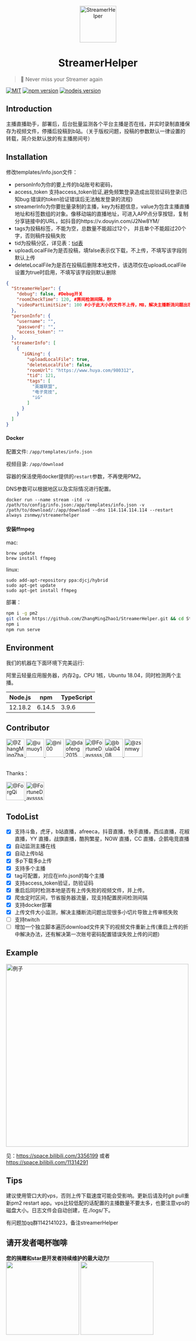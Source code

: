 <p align="center">
<img src="https://s1.ax1x.com/2020/07/22/UbKCpq.png" alt="StreamerHelper" width="100px">
</p>
<h1 align="center">StreamerHelper</h1>

> 🍰 Never miss your Streamer again

[![MIT](https://img.shields.io/github/license/ZhangMingZhao1/StreamerHelper?color=red)](https://github.com/ZhangMingZhao1/StreamerHelper/blob/master/LICENSE)
[![npm version](https://img.shields.io/npm/v/npm)](https://github.com/ZhangMingZhao1/StreamerHelper/blob/master/package.json)
[![nodejs version](https://img.shields.io/npm/v/node?color=23&label=node&logoColor=white)](https://github.com/ZhangMingZhao1/StreamerHelper/blob/master/package.json)

## Introduction

主播直播助手，部署后，后台批量监测各个平台主播是否在线，并实时录制直播保存为视频文件，停播后投稿到b站。（关于版权问题，投稿的参数默认一律设置的转载，简介处默认放的有主播房间号）

## Installation

修改templates/info.json文件：
- personInfo为你的要上传的b站账号和密码，
- access_token 支持access_token验证,避免频繁登录造成出现验证码登录(已知bug:错误的token验证错误后无法触发登录的流程)
- streamerInfo为你要批量录制的主播，key为标题信息，value为包含主播直播地址和标签数组的对象。像移动端的直播地址，可进入APP点分享按钮，复制分享链接中的URL，如抖音的https://v.douyin.com/J2Nw8YM/
- tags为投稿标签，不能为空，总数量不能超过12个， 并且单个不能超过20个字，否则稿件投稿失败
- tid为投稿分区，详见表：[tid表](https://github.com/FortuneDayssss/BilibiliUploader/wiki/Bilibili%E5%88%86%E5%8C%BA%E5%88%97%E8%A1%A8)
- uploadLocalFile为是否投稿，填false表示仅下载，不上传，不填写该字段则默认上传
- deleteLocalFile为是否在投稿后删除本地文件，该选项仅在uploadLocalFile设置为true时启用，不填写该字段则默认删除

```json
{
  "StreamerHelper": {
    "debug": false, #Debug开关
    "roomCheckTime": 120, #房间检测间隔，秒
    "videoPartLimitSize": 100 #小于此大小的文件不上传，MB，解决主播断流问题出现很多小切片导致上传审核失败
  },
  "personInfo": {
    "username": "",
    "password": "",
    "access_token": ""
  },
  "streamerInfo": [
    {
      "iGNing": {
        "uploadLocalFile": true,
        "deleteLocalFile": false,
        "roomUrl": "https://www.huya.com/980312",
        "tid": 121,
        "tags": [
          "英雄联盟",
          "电子竞技",
          "iG"
        ]
      }
    }
  ]
}
```

#### Docker

配置文件: `/app/templates/info.json`

视频目录: `/app/download`

容器的保活使用docker提供的`restart`参数，不再使用PM2。

DNS参数可以根据地区以及实际情况进行配置。

```shell
docker run --name stream -itd -v /path/to/config/info.json:/app/templates/info.json -v /path/to/download/:/app/download --dns 114.114.114.114 --restart always zsnmwy/streamerhelper
```

#### 安装ffmpeg

mac:
```bash
brew update
brew install ffmpeg
```
linux:
```
sudo add-apt-repository ppa:djcj/hybrid
sudo apt-get update
sudo apt-get install ffmpeg
```

部署：
```bash
npm i -g pm2
git clone https://github.com/ZhangMingZhao1/StreamerHelper.git && cd StreamerHelper
npm i
npm run serve
```

## Environment

我们的机器在下面环境下完美运行:

阿里云轻量应用服务器，内存2g，CPU 1核，Ubuntu 18.04，同时检测两个主播。

| Node.js | npm | TypeScript|
| ---- | ---- | ---- |
| 12.18.2 | 6.14.5 |3.9.6 |


## Contributor
<a class="mr-2" data-hovercard-type="user" data-hovercard-url="/users/ZhangMingZhao1/hovercard" data-octo-click="hovercard-link-click" data-octo-dimensions="link_type:self" href="https://github.com/ZhangMingZhao1">
          <img class="d-block avatar-user" src="https://avatars3.githubusercontent.com/u/29058747?s=64&amp;v=4" width="50" height="50" alt="@ZhangMingZhao1">
</a>
<a class="mr-2" href="https://github.com/umuoy1">
          <img class="d-block avatar-user" src="https://avatars1.githubusercontent.com/u/57709713?s=64&amp;v=4" width="50" height="50" alt="@umuoy1">
</a>
<a class="mr-2" href="https://github.com/ni00">
          <img class="d-block avatar-user" src="https://avatars1.githubusercontent.com/u/56543214?s=64&amp;v=4" width="50" height="50" alt="@ni00">
</a>
<a class="mr-2" href="https://github.com/daofeng2015">
          <img class="d-block avatar-user" src="https://avatars1.githubusercontent.com/u/14891398?s=64&v=4" width="50" height="50" alt="@daofeng2015">
</a>
<a class="mr-2" href="https://github.com/FortuneDayssss">
          <img class="d-block avatar-user" src="https://avatars1.githubusercontent.com/u/12007115?s=64&v=4" width="50" height="50" alt="@FortuneDayssss">
</a>
<a class="mr-2" href="https://github.com/bulai0408">
          <img class="d-block avatar-user" src="https://avatars1.githubusercontent.com/u/31983330?s=64&v=4" width="50" height="50" alt="@bulai0408">
</a>
<a class="mr-2" href="https://github.com/zsnmwy">
          <img class="d-block avatar-user" src="https://avatars1.githubusercontent.com/u/35299017?s=64&v=4" width="50" height="50" alt="@zsnmwy">
</a>

<br>
<br>

Thanks：
  
<div>
<a class="mr-2" href="https://github.com/ForgQi">
          <img class="d-block avatar-user" src="https://avatars3.githubusercontent.com/u/34411314?s=64&amp;v=4" width="50" height="50" alt="@ForgQi">
</a><a class="mr-2"  href="https://github.com/FortuneDayssss">
          <img class="d-block avatar-user" src="https://avatars2.githubusercontent.com/u/12007115?s=460&u=f6e499824dbba4197ddb5b7bf113e6641e933d6b&v=4" width="50" height="50" alt="@FortuneDayssss">
</a>
</div>

## TodoList

- [x] 支持斗鱼，虎牙，b站直播，afreeca，抖音直播，快手直播，西瓜直播，花椒直播，YY 直播，战旗直播，酷狗繁星，NOW 直播，CC 直播，企鹅电竞直播
- [x] 自动监测主播在线
- [x] 自动上传b站
- [x] 多p下载多p上传
- [x] 支持多个主播
- [x] tag可配置，对应在info.json的每个主播
- [x] 支持access_token验证，防验证码
- [x] 重启后同时检测本地是否有上传失败的视频文件，并上传。
- [x] 爬虫定时区间，节省服务器流量，现支持配置房间检测间隔
- [x] 支持docker部署
- [x] 上传文件大小监测，解决主播断流问题出现很多小切片导致上传审核失败
- [ ] 支持twitch
- [ ] 增加一个独立脚本遍历download文件夹下的视频文件重新上传(重启上传的折中解决办法，还有解决第一次账号密码配置错误失败上传的问题)

## Example
<img src="https://i.loli.net/2020/11/12/MUNDe1bPR2iGfpB.jpg" alt="例子" width="500">

见：https://space.bilibili.com/3356199 或者 https://space.bilibili.com/11314291

## Tips

建议使用管口大的vps，否则上传下载速度可能会受影响。更新后请及时git pull重新pm2 restart app。vps比较低配的话配置的主播数量不要太多，也要注意vps的磁盘大小。日志文件会自动创建，在./logs/下。


有问题加qq群1142141023，备注streamerHelper

## 请开发者喝杯咖啡 

**您的捐赠和star是开发者持续维护的最大动力!**
<br>
<img src="https://i.loli.net/2020/11/12/gWbme18FhpSVCJy.png" width = "200"  alt="" />
<img src="https://i.loli.net/2020/11/12/l1kirIpOa2voDhM.png" width = "200"  alt=""  />
